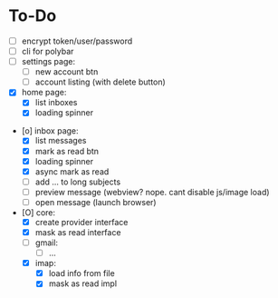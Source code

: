 # To-Do

- [ ] encrypt token/user/password
- [ ] cli for polybar
- [ ] settings page:
  - [ ] new account btn
  - [ ] account listing (with delete button)
- [X] home page:
  - [X] list inboxes 
  - [X] loading spinner
- [o] inbox page:
  - [X] list messages 
  - [X] mark as read btn
  - [X] loading spinner
  - [X] async mark as read
  - [ ] add ... to long subjects
  - [ ] preview message (webview? nope. cant disable js/image load)
  - [ ] open message (launch browser)
- [O] core:
  - [X] create provider interface
  - [X] mask as read interface
  - [ ] gmail:
    - [ ] ...
  - [X] imap:
    - [X] load info from file
    - [X] mask as read impl
